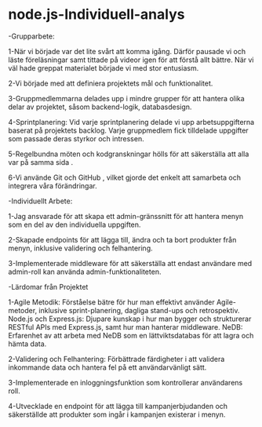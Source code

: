 # node.js-Individuell-analys

-Grupparbete:

1-När vi började var det lite svårt att komma igång. Därför pausade vi och läste föreläsningar samt tittade på videor igen för att förstå allt bättre. När vi väl hade greppat materialet började vi med stor entusiasm.

2-Vi började med  att definiera projektets mål och funktionalitet.

3-Gruppmedlemmarna delades upp i mindre grupper för att hantera olika delar av projektet, såsom backend-logik, databasdesign.

4-Sprintplanering: Vid varje sprintplanering delade vi upp arbetsuppgifterna baserat på projektets backlog. Varje gruppmedlem fick tilldelade uppgifter som passade deras styrkor och intressen.

5-Regelbundna möten och kodgranskningar hölls för att säkerställa att alla var på samma sida .

6-Vi använde Git och GitHub , vilket gjorde det enkelt att samarbeta och integrera våra förändringar.




-Individuellt Arbete:

1-Jag ansvarade för att skapa ett admin-gränssnitt för att hantera menyn som en del av den individuella uppgiften.

2-Skapade endpoints för att lägga till, ändra och ta bort produkter från menyn, inklusive validering och felhantering.

3-Implementerade middleware för att säkerställa att endast användare med admin-roll kan använda admin-funktionaliteten.


-Lärdomar från Projektet


1-Agile Metodik: Förståelse bätre för hur man effektivt använder Agile-metoder, inklusive sprint-planering, dagliga stand-ups och retrospektiv.
Node.js och Express.js: Djupare kunskap i hur man bygger och strukturerar RESTful APIs med Express.js, samt hur man hanterar middleware.
NeDB: Erfarenhet av att arbeta med NeDB som en lättviktsdatabas för att lagra och hämta data.

2-Validering och Felhantering: Förbättrade färdigheter i att validera inkommande data och hantera fel på ett användarvänligt sätt.

3-Implementerade en inloggningsfunktion som kontrollerar användarens roll.

4-Utvecklade en endpoint för att lägga till kampanjerbjudanden och säkerställde att produkter som ingår i kampanjen existerar i menyn.
